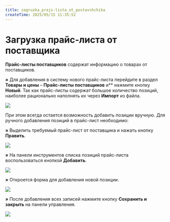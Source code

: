 ```yaml
---
title: zagruzka_prajs-lista_ot_postavshchika
createTime: 2025/05/15 11:35:52
---
```

# Загрузка прайс-листа от поставщика

**Прайс-листы поставщиков** содержат информацию о товарах от поставщиков.

**»** Для добавления в систему нового прайс-листа перейдите в раздел **Товары и цены** – **Прайс-листы поставщиков** и** нажмите кнопку **Новый**. Так как прайс-листы содержат большое количество позиций, наиболее рационально наполнять их через **Импорт** из файла. 

![](249.png)

При этом всегда остается возможность добавить позиции вручную. Для ручного добавления позиций в прайс-лист необходимо:

**»** Выделить требуемый прайс-лист от поставщика и нажать кнопку **Править**.

![](250.png)

**»** На панели инструментов списка позиций прайс-листа воспользоваться кнопкой **Добавить**.

![](251.png)

**»** Откроется форма для добавления новой позиции. 

![](252.png)

**»** После добавления всех записей нажмите кнопку **Сохранить и закрыть** на панели управления.

![](253.png)

